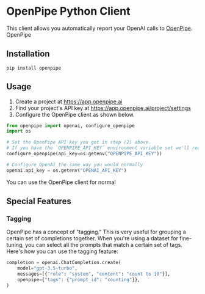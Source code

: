 # OpenPipe Python Client

This client allows you automatically report your OpenAI calls to [OpenPipe](https://openpipe.ai/). OpenPipe

## Installation

`pip install openpipe`

## Usage

1. Create a project at https://app.openpipe.ai
2. Find your project's API key at https://app.openpipe.ai/project/settings
3. Configure the OpenPipe client as shown below.

```python
from openpipe import openai, configure_openpipe
import os

# Set the OpenPipe API key you got in step (2) above.
# If you have the `OPENPIPE_API_KEY` environment variable set we'll read from it by default.
configure_openpipe(api_key=os.getenv("OPENPIPE_API_KEY"))

# Configure OpenAI the same way you would normally
openai.api_key = os.getenv("OPENAI_API_KEY")
```

You can use the OpenPipe client for normal

## Special Features

### Tagging

OpenPipe has a concept of "tagging." This is very useful for grouping a certain set of completions together. When you're using a dataset for fine-tuning, you can select all the prompts that match a certain set of tags. Here's how you can use the tagging feature:

```python
completion = openai.ChatCompletion.create(
    model="gpt-3.5-turbo",
    messages=[{"role": "system", "content": "count to 10"}],
    openpipe={"tags": {"prompt_id": "counting"}},
)
```
